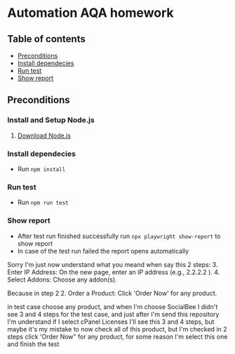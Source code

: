# Automation AQA homework

## Table of contents
* [Preconditions](#preconditions)
* [Install dependecies](#install)
* [Run test](#test)
* [Show report](#report)

## Preconditions
### Install and Setup Node.js

1. <a href="https://nodejs.org/uk/download/">Download Node.js</a>

<h3 id="install">Install dependecies</h3>

* Run `npm install`

<h3 id="test">Run test</h3>

* Run `npm run test`

<h3 id="report">Show report</h3>

* After test run finished successfully run `npx playwright show-report` to show report
* In case of the test run failed the report opens automatically

Sorry I'm just now understand what you meand when say this 2 steps:
3. Enter IP Address:
On the new page, enter an IP address (e.g., 2.2.2.2 ).
4. Select Addons:
Choose any addon(s).

Because in step 2
2. Order a Product:
Click 'Order Now' for any product.
 
in test case choose any product, and when I'm choose SocialBee I didn't see 3 and 4 steps for the test case, and just after I'm send this repository I'm understand if I select cPanel Licenses I'll see this 3 and 4 steps, but maybe it's my mistake to now check all of this product, but I'm checked in 2 steps click 'Order Now" for any product, for some reason I'm select this one and finish the test
                    
                    
